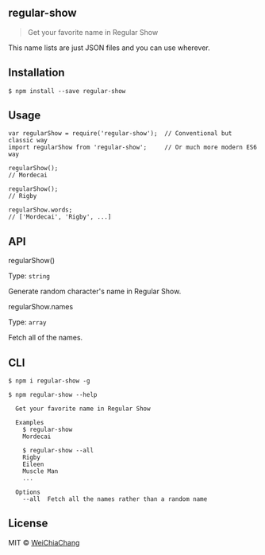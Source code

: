 ## regular-show
> Get your favorite name in Regular Show

This name lists are just JSON files and you can use wherever.

## Installation
```shell
$ npm install --save regular-show
```

## Usage
```shell
var regularShow = require('regular-show');  // Conventional but classic way
import regularShow from 'regular-show';     // Or much more modern ES6  way

regularShow();
// Mordecai

regularShow();
// Rigby

regularShow.words;
// ['Mordecai', 'Rigby', ...]
```

## API
regularShow()

Type: `string`

Generate random character's name in Regular Show.

regularShow.names

Type: `array`

Fetch all of the names.

## CLI
```shell
$ npm i regular-show -g
```

```shell
$ npm regular-show --help
  
  Get your favorite name in Regular Show

  Examples
    $ regular-show
    Mordecai

    $ regular-show --all
    Rigby
    Eileen
    Muscle Man
    ...

  Options
    --all  Fetch all the names rather than a random name
```

## License
MIT © [WeiChiaChang](https://github.com/WeiChiaChang)